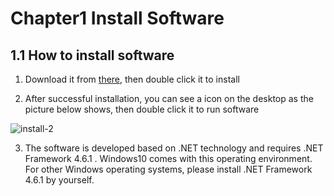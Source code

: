 # Chapter1 Install Software

## 1.1 How to install software

1. Download it from [there](http://www.bwbot.org/s/izypxk), then double click it to install

2. After successful installation, you can see a icon on the desktop as the picture below shows, then double click it to run software

![install-2](/images/install-2.png)

3. The software is developed based on .NET technology and requires .NET Framework 4.6.1 . Windows10 comes with this operating environment. For other Windows operating systems, please install .NET Framework 4.6.1 by yourself.
